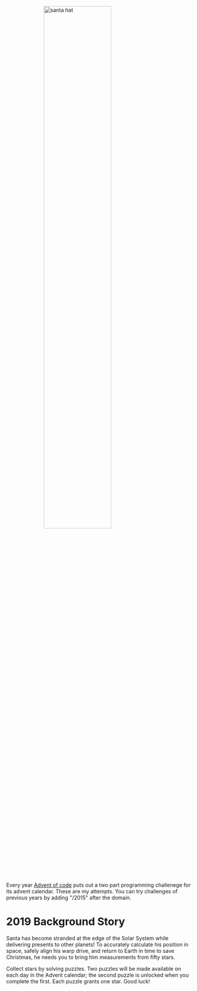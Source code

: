 <style>
    .center{
        display:block;
        margin:0 auto;
    }
    .banner{
        width:60%;
        height:auto;
    }
</style>
<div>
    <img src="https://pbs.twimg.com/media/EFs21m0XYAIjq4T.jpg" class="banner center" alt="santa hat"/>
</div>

Every year [Advent of code](https://adventofcode.com/) puts out a two part programming challenege for its advent calendar.  These are my attempts.  You can try challenges of previous years by adding "/2015" after the domain.

# 2019 Background Story
Santa has become stranded at the edge of the Solar System while delivering presents to other planets! To accurately calculate his position in space, safely align his warp drive, and return to Earth in time to save Christmas, he needs you to bring him measurements from fifty stars.

Collect stars by solving puzzles. Two puzzles will be made available on each day in the Advent calendar; the second puzzle is unlocked when you complete the first. Each puzzle grants one star. Good luck!

